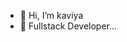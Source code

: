 - 👋 Hi, I’m kaviya
- 👀 Fullstack Developer...


<!---
kaviya1499/kaviya1499 is a ✨ special ✨ repository because its `README.md` (this file) appears on your GitHub profile.
You can click the Preview link to take a look at your changes.
--->
